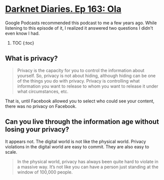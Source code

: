 # [Darknet Diaries. Ep 163: Ola](https://darknetdiaries.com/transcript/163/)

Google Podcasts recommended this podcast to me a few years ago. While listening to this episode of it, I realized it answered two questions I didn't even know I had.

1. TOC
{:toc}

## What is privacy?

> Privacy is the capacity for you to control the information about yourself. So, privacy is not about hiding, although hiding can be one of the things you do with privacy. Privacy is controlling what information you want to release to whom you want to release it under what circumstances, etc.

That is, until Facebook allowed you to select who could see your content, there was no privacy on Facebook.

## Can you live through the information age without losing your privacy? 

It appears not. The digital world is not like the physical world. Privacy violations in the digital world are easy to commit. They are also easy to scale.

> In the physical world, privacy has always been quite hard to violate in a massive way. It’s not like you can have a person just standing at the window of 100,000 people.
